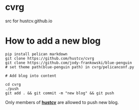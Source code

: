 # cvrg
src for hustcv.github.io

# How to add a new blog
```
pip install pelican markdown
git clone https://github.com/hustcv/cvrg
git clone https://github.com/jody-frankowski/blue-penguin
# set theme path(blue-penguin path) in cvrg/pelicanconf.py

# Add blog into content

cd cvrg
./push
git add . && git commit -m "new blog" && git push
```

Only members of [**hustcv**](https://github.com/hustcv) are allowed to push new blog.
